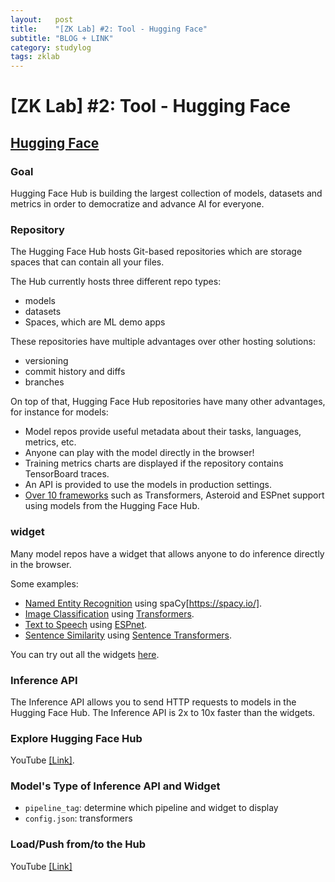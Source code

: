 ```yaml
---
layout:   post
title:    "[ZK Lab] #2: Tool - Hugging Face"
subtitle: "BLOG + LINK"
category: studylog
tags: zklab
---
```


# [ZK Lab] \#2: Tool - Hugging Face

## [Hugging Face](https://huggingface.co/)

### Goal
Hugging Face Hub is building the largest collection of models, datasets and metrics in order to democratize and advance AI for everyone.

### Repository
The Hugging Face Hub hosts Git-based repositories which are storage spaces that can contain all your files.

The Hub currently hosts three different repo types:
- models
- datasets
- Spaces, which are ML demo apps

These repositories have multiple advantages over other hosting solutions:
- versioning
- commit history and diffs
- branches

On top of that, Hugging Face Hub repositories have many other advantages, for instance for models:
- Model repos provide useful metadata about their tasks, languages, metrics, etc.
- Anyone can play with the model directly in the browser!
- Training metrics charts are displayed if the repository contains TensorBoard traces.
- An API is provided to use the models in production settings.
- [Over 10 frameworks](https://huggingface.co/docs/hub/libraries) such as Transformers, Asteroid and ESPnet support using models from the Hugging Face Hub.

### widget
Many model repos have a widget that allows anyone to do inference directly in the browser.

Some examples:

- [Named Entity Recognition](https://huggingface.co/spacy/en_core_web_sm?text=My+name+is+Sarah+and+I+live+in+London) using spaCy[https://spacy.io/].
- [Image Classification](https://huggingface.co/google/vit-base-patch16-224) using [Transformers](https://github.com/huggingface/transformers).
- [Text to Speech](https://huggingface.co/julien-c/ljspeech_tts_train_tacotron2_raw_phn_tacotron_g2p_en_no_space_train) using [ESPnet](https://github.com/espnet/espnet).
- [Sentence Similarity](https://huggingface.co/osanseviero/full-sentence-distillroberta3) using [Sentence Transformers](https://github.com/UKPLab/sentence-transformers).

You can try out all the widgets [here](https://huggingface-widgets.netlify.app/).

### Inference API
The Inference API allows you to send HTTP requests to models in the Hugging Face Hub. The Inference API is 2x to 10x faster than the widgets.

### Explore Hugging Face Hub
YouTube [[Link]](https://youtu.be/XvSGPZFEjDY).

### Model's Type of Inference API and Widget
- `pipeline_tag`: determine which pipeline and widget to display
- `config.json`: transformers

### Load/Push from/to the Hub
YouTube [[Link]](https://youtu.be/rkCly_cbMBk)

